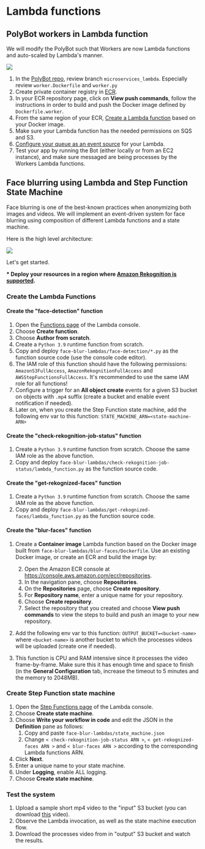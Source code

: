 # Lambda functions

## PolyBot workers in Lambda function

We will modify the PolyBot such that Workers are now Lambda functions and auto-scaled by Lambda's manner.

![](https://d2908q01vomqb2.cloudfront.net/1b6453892473a467d07372d45eb05abc2031647a/2021/11/09/sqs1.png)


1. In the [PolyBot repo](https://github.com/alonitac/PolyBot.git), review branch `microservices_lambda`. Especially review `worker.Dockerfile` and `worker.py`
2. Create private container registry in [ECR](https://docs.aws.amazon.com/AmazonECR/latest/userguide/repository-create.html).
3. In your ECR repository page, click on **View push commands**, follow the instructions in order to build and push the Docker image defined by `Dockerfile.worker`. 
4. From the same region of your ECR, [Create a Lambda function](https://docs.aws.amazon.com/lambda/latest/dg/gettingstarted-images.html#configuration-images-create) based on your Docker image.
5. Make sure your Lambda function has the needed permissions on SQS and S3.
6. [Configure your queue as an event source](https://docs.aws.amazon.com/lambda/latest/dg/with-sqs.html#events-sqs-eventsource) for your Lambda.
7. Test your app by running the Bot (either locally or from an EC2 instance), and make sure messaged are being processes by the Workers Lambda functions.


## Face blurring using Lambda and Step Function State Machine

Face blurring is one of the best-known practices when anonymizing both images and videos.
We will implement an event-driven system for face blurring using composition of different Lambda functions and a state machine.

Here is the high level architecture:

![](https://d2908q01vomqb2.cloudfront.net/f1f836cb4ea6efb2a0b1b99f41ad8b103eff4b59/2022/01/06/ML-5902-image005-new.png)

Let's get started.

**\* Deploy your resources in a region where [Amazon Rekognition is supported](https://docs.aws.amazon.com/general/latest/gr/rekognition.html).**

### Create the Lambda Functions

#### Create the "face-detection" function

1. Open the [Functions page](https://console.aws.amazon.com/lambda/home#/functions) of the Lambda console\.
2. Choose **Create function**\.
3. Choose **Author from scratch**.
4. Create a `Python 3.9` runtime function from scratch.
5. Copy and deploy `face-blur-lambdas/face-detection/*.py` as the function source code (use the console code editor).
6. The IAM role of this function should have the following permissions: `AmazonS3FullAccess`, `AmazonRekognitionFullAccess` and `AWSStepFunctionsFullAccess`. It's recommended to use the same IAM role for all functions!
7. Configure a trigger for an **All object create** events for a given S3 bucket on objects with `.mp4` suffix (create a bucket and enable event notification if needed).
8. Later on, when you create the Step Function state machine, add the following env var to this function:
   `STATE_MACHINE_ARN=<state-machine-ARN>`

#### Create the "check-rekognition-job-status" function

1. Create a `Python 3.9` runtime function from scratch. Choose the same IAM role as the above function.
2. Copy and deploy `face-blur-lambdas/check-rekognition-job-status/lambda_function.py` as the function source code.

#### Create the "get-rekognized-faces" function

1. Create a `Python 3.9` runtime function from scratch. Choose the same IAM role as the above function.
2. Copy and deploy `face-blur-lambdas/get-rekognized-faces/lambda_function.py` as the function source code.

#### Create the "blur-faces" function

1. Create a **Container image** Lambda function based on the Docker image built from `face-blur-lambdas/blur-faces/Dockerfile`. Use an existing Docker image, or create an ECR and build the image by:

    2. Open the Amazon ECR console at [https://console\.aws\.amazon\.com/ecr/repositories](https://console.aws.amazon.com/ecr/repositories).
    3. In the navigation pane, choose **Repositories**\.
    4. On the **Repositories** page, choose **Create repository**\.
    5. For **Repository name**, enter a unique name for your repository\.
    6. Choose **Create repository**\.
    7. Select the repository that you created and choose **View push commands** to view the steps to build and push an image to your new repository\.

2. Add the following env var to this function:
   `OUTPUT_BUCKET=<bucket-name>` where `<bucket-name>` is another bucket to which the processes videos will be uploaded (create one if needed).
3. This function is CPU and RAM intensive since it processes the video frame-by-frame. Make sure this it has enough time and space to finish (in the **General Configuration** tab, increase the timeout to 5 minutes and the memory to 2048MB).


### Create Step Function state machine

1. Open the [Step Functions page](https://console.aws.amazon.com/lambda/home#/stepfunctions) of the Lambda console\.
2. Choose **Create state machine**.
3. Choose **Write your workflow in code** and edit the JSON in the **Definition** pane as follows:
    1. Copy and paste `face-blur-lambdas/state_machine.json`
    2. Change `< check-rekognition-job-status ARN >`, `< get-rekognized-faces ARN >` and `< blur-faces ARN >` according to the corresponding Lambda functions ARN.
4. Click **Next**.
5. Enter a unique name to your state machine.
6. Under **Logging**, enable ALL logging.
7. Choose **Create state machine**.

### Test the system

1. Upload a sample short mp4 video to the "input" S3 bucket (you can download [this](https://www.videvo.net/video/people-walking-on-street/2181/) video).
2. Observe the Lambda invocation, as well as the state machine execution flow.
3. Download the processes video from in "output" S3 bucket and watch the results.

